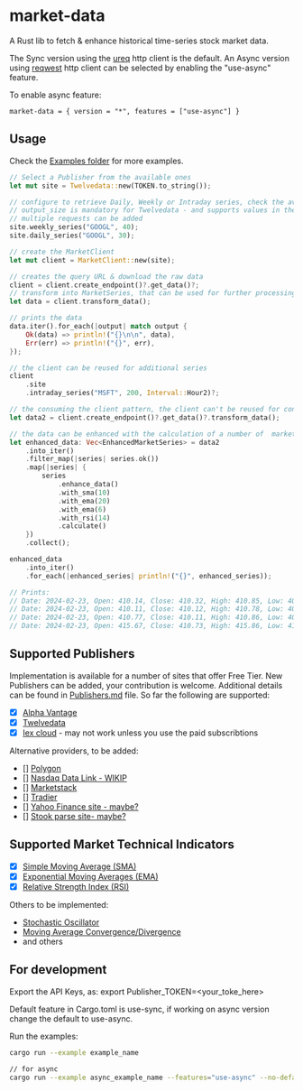 # market-data

A Rust lib to fetch & enhance historical time-series stock market data.

The Sync version using the [ureq](https://crates.io/crates/ureq) http client is the default. An Async version using [reqwest](https://crates.io/crates/reqwest) http client can be selected by enabling the "use-async" feature.

To enable async feature:

```market-data = { version = "*", features = ["use-async"] }```

## Usage

Check the [Examples folder](https://github.com/danrusei/market-data/tree/main/examples) for more examples.

```rust
// Select a Publisher from the available ones
let mut site = Twelvedata::new(TOKEN.to_string());

// configure to retrieve Daily, Weekly or Intraday series, check the available methods for each publisher
// output_size is mandatory for Twelvedata - and supports values in the range from 1 to 5000 , default is 30.
// multiple requests can be added
site.weekly_series("GOOGL", 40);
site.daily_series("GOOGL", 30);

// create the MarketClient
let mut client = MarketClient::new(site);

// creates the query URL & download the raw data
client = client.create_endpoint()?.get_data()?;
// transform into MarketSeries, that can be used for further processing
let data = client.transform_data();

// prints the data
data.iter().for_each(|output| match output {
    Ok(data) => println!("{}\n\n", data),
    Err(err) => println!("{}", err),
});

// the client can be reused for additional series
client
    .site
    .intraday_series("MSFT", 200, Interval::Hour2)?;

// the consuming the client pattern, the client can't be reused for configuring new series
let data2 = client.create_endpoint()?.get_data()?.transform_data();

// the data can be enhanced with the calculation of a number of  market indicators
let enhanced_data: Vec<EnhancedMarketSeries> = data2
    .into_iter()
    .filter_map(|series| series.ok())
    .map(|series| {
        series
            .enhance_data()
            .with_sma(10)
            .with_ema(20)
            .with_ema(6)
            .with_rsi(14)
            .calculate()
    })
    .collect();

enhanced_data
    .into_iter()
    .for_each(|enhanced_series| println!("{}", enhanced_series));

// Prints:
// Date: 2024-02-23, Open: 410.14, Close: 410.32, High: 410.85, Low: 409.84, Volume: 1814939.00, SMA 10: 405.48, EMA 20: 405.94, EMA 6: 408.56, RSI 14: 59.19,
// Date: 2024-02-23, Open: 410.11, Close: 410.12, High: 410.78, Low: 409.53, Volume: 1998775.00, SMA 10: 406.31, EMA 20: 406.34, EMA 6: 409.00, RSI 14: 57.86,
// Date: 2024-02-23, Open: 410.77, Close: 410.11, High: 410.86, Low: 408.97, Volume: 2621471.00, SMA 10: 407.10, EMA 20: 406.70, EMA 6: 409.32, RSI 14: 64.33,
// Date: 2024-02-23, Open: 415.67, Close: 410.73, High: 415.86, Low: 410.09, Volume: 6230853.00, SMA 10: 408.32, EMA 20: 407.08, EMA 6: 409.72, RSI 14: 68.58,
```

## Supported Publishers

Implementation is available for a number of sites that offer Free Tier. New Publishers can be added, your contribution is welcome.  Additional details can be found in [Publishers.md](https://github.com/danrusei/market-data/blob/main/Publishers.md) file. So far the following are supported:

* [x] [Alpha Vantage](https://www.alphavantage.co/documentation/)
* [x] [Twelvedata](https://twelvedata.com/docs#time-series)
* [x] [Iex cloud](https://iexcloud.io/docs/api/#rest-how-to) - may not work unless you use the paid subscribtions

Alternative providers, to be added:

* [] [Polygon](https://polygon.io/docs/stocks/get_v2_aggs_ticker__stocksticker__range__multiplier___timespan___from___to)
* [] [Nasdaq Data Link - WIKIP](https://data.nasdaq.com/databases/WIKIP#usage)
* [] [Marketstack](https://marketstack.com/documentation#historical_data)
* [] [Tradier](https://documentation.tradier.com/brokerage-api/markets/get-history)
* [] [Yahoo Finance site - maybe?](https://finance.yahoo.com/)
* [] [Stook parse site- maybe?](https://stooq.com/q/d/?s=aapl.us&i=d&d1=20230907&d2=20240229)


## Supported Market Technical Indicators

* [x] [Simple Moving Average (SMA)](https://www.investopedia.com/terms/s/sma.asp)
* [x] [Exponential Moving Averages (EMA)](https://www.investopedia.com/terms/e/ema.asp)
* [x] [Relative Strength Index (RSI)](https://www.investopedia.com/terms/r/rsi.asp)

Others to be implemented:

* [Stochastic Oscillator](https://www.investopedia.com/terms/s/stochasticoscillator.asp)
* [Moving Average Convergence/Divergence](https://www.investopedia.com/terms/m/macd.asp)
* and others


## For development

Export the API Keys, as: export Publisher_TOKEN=<your_toke_here>

Default feature in Cargo.toml is use-sync, if working on async version change the default to use-async.

Run the examples:

```bash
cargo run --example example_name

// for async
cargo run --example async_example_name --features="use-async" --no-default-features
```



